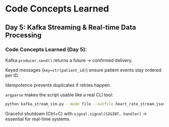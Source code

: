 # Code Concepts Learned

## Day 5: Kafka Streaming & Real-time Data Processing

### Code Concepts Learned (Day 5):

Kafka `producer.send()` returns a future → confirmed delivery.

Keyed messages (`key=str(patient_id)`) ensure patient events stay ordered per ID.

Idempotence prevents duplicates if retries happen.

`argparse` makes the script usable like a real CLI tool:

```bash
python kafka_stream_sim.py --mode file --outfile heart_rate_stream.json --count 100
```

Graceful shutdown (Ctrl+C) with `signal.signal(SIGINT, handler)` → essential for real-time systems.